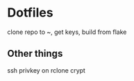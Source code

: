 # Dotfiles
clone repo to ~, get keys, build from flake

## Other things
ssh privkey on rclone crypt
